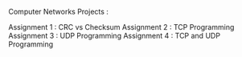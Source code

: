 Computer Networks Projects : 

Assignment 1 : CRC vs Checksum
Assignment 2 : TCP Programming
Assignment 3 : UDP Programming
Assignment 4 : TCP and UDP Programming
